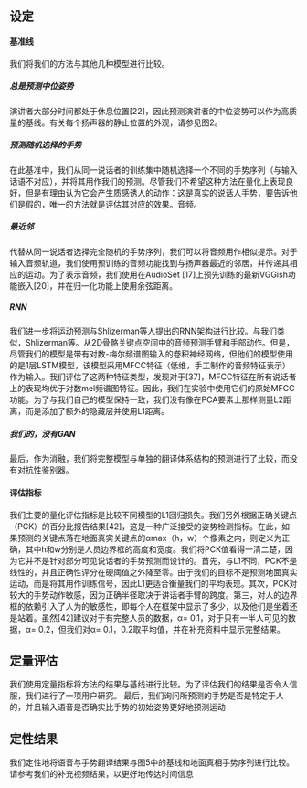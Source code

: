 ## 设定  
#### 基准线
我们将我们的方法与其他几种模型进行比较。
##### 总是预测中位姿势
演讲者大部分时间都处于休息位置[22]，因此预测演讲者的中位姿势可以作为高质量的基线。有关每个扬声器的静止位置的外观，请参见图2。
##### 预测随机选择的手势
在此基准中，我们从同一说话者的训练集中随机选择一个不同的手势序列（与输入话语不对应），并将其用作我们的预测。尽管我们不希望这种方法在量化上表现良好，但是有理由认为它会产生质感诱人的动作：这是真实的说话人手势，要告诉他们是假的，唯一的方法就是评估其对应的效果。音频。
##### 最近邻
代替从同一说话者选择完全随机的手势序列，我们可以将音频用作相似提示。对于输入音频轨道，我们使用预训练的音频功能找到与扬声器最近的邻居，并传递其相应的运动。为了表示音频，我们使用在AudioSet [17]上预先训练的最新VGGish功能嵌入[20]，并在归一化功能上使用余弦距离。
##### RNN
我们进一步将运动预测与Shlizerman等人提出的RNN架构进行比较。与我们类似，Shlizerman等。从2D骨骼关键点空间中的音频预测手臂和手部动作。但是，尽管我们的模型是带有对数-梅尔频谱图输入的卷积神经网络，但他们的模型使用的是1层LSTM模型，该模型采用MFCC特征（低维，手工制作的音频特征表示）作为输入。我们评估了这两种特征类型，发现对于[37]，MFCC特征在所有说话者上的表现均优于对数mel频谱图特征。因此，我们在实验中使用它们的原始MFCC功能。为了与我们自己的模型保持一致，我们没有像在PCA要素上那样测量L2距离，而是添加了额外的隐藏层并使用L1距离。
##### 我们的，没有GAN
最后，作为消融，我们将完整模型与单独的翻译体系结构的预测进行了比较，而没有对抗性鉴别器。
#### 评估指标
我们主要的量化评估指标是比较不同模型的L1回归损失。我们另外根据正确关键点（PCK）的百分比报告结果[42]，这是一种广泛接受的姿势检测指标。在此，如果预测的关键点落在地面真实关键点的αmax（h，w）个像素之内，则定义为正确，其中h和w分别是人员边界框的高度和宽度。我们将PCK值看得一清二楚，因为它并不是针对部分可见说话者的手势预测而设计的。首先，与L1不同，PCK不是线性的，并且正确性评分在硬阈值之外降至零。由于我们的目标不是预测地面真实运动，而是将其用作训练信号，因此L1更适合衡量我们的平均表现。其次，PCK对较大的手势动作敏感，因为正确半径取决于讲话者手臂的跨度。第三，对人的边界框的依赖引入了人为的敏感性，即每个人在框架中显示了多少，以及他们是坐着还是站着。虽然[42]建议对于有完整人员的数据，α= 0.1，对于只有一半人可见的数据，α= 0.2，但我们对α= 0.1，0.2取平均值，并在补充资料中显示完整结果。
## 定量评估
我们使用定量指标将方法的结果与基线进行比较。为了评估我们的结果是否令人信​​服，我们进行了一项用户研究。
最后，我们询问所预测的手势是否是特定于人的，并且输入语音是否确实比手势的初始姿势更好地预测运动    
## 定性结果
我们定性地将语音与手势翻译结果与图5中的基线和地面真相手势序列进行比较。请参考我们的补充视频结果，以更好地传达时间信息
